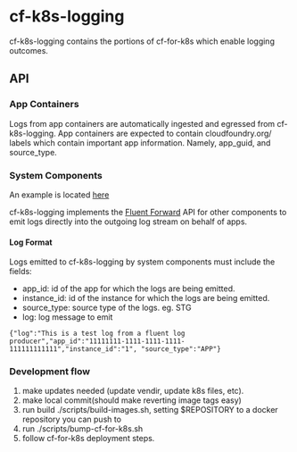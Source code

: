 # cf-k8s-logging

cf-k8s-logging contains the portions of cf-for-k8s which enable logging
outcomes.

## API

### App Containers
Logs from app containers are automatically ingested and egressed from
cf-k8s-logging. App containers are expected to contain cloudfoundry.org/
labels which contain important app information. Namely, app_guid, and
source_type.

### System Components
An example is located [here](examples/forwarder)

cf-k8s-logging implements the [Fluent Forward](https://docs.fluentd.org/output/forward)
API for other components to emit logs directly into the outgoing log stream on
behalf of apps.

#### Log Format
Logs emitted to cf-k8s-logging by system components must include the fields:
- app_id: id of the app for which the logs are being emitted.
- instance_id: id of the instance for which the logs are being emitted.
- source_type: source type of the logs. eg. STG
- log: log message to emit

```
{"log":"This is a test log from a fluent log producer","app_id":"11111111-1111-1111-1111-111111111111","instance_id":"1", "source_type":"APP"}
```

### Development flow

1. make updates needed (update vendir, update k8s files, etc).
1. make local commit(should make reverting image tags easy)
1. run build ./scripts/build-images.sh, setting $REPOSITORY to a docker
   repository you can push to
1. run ./scripts/bump-cf-for-k8s.sh
1. follow cf-for-k8s deployment steps.
